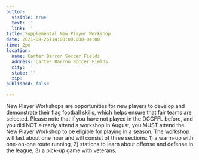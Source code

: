 ```yaml
---
button:
  visible: true
  text: ''
  link: ''
title: Supplemental New Player Workshop
date: 2021-09-26T14:00:00.000-04:00
time: 2pm
location:
  name: Carter Barron Soccer Fields
  address: Carter Barron Soccer Fields
  city: ''
  state: ''
  zip: 
published: false

---
```

New Player Workshops are opportunities for new players to develop and demonstrate their flag football skills, which helps ensure that fair teams are selected. Please note that if you have not played in the DCGFFL before, and you did NOT already attend a workshop in August, you MUST attend the New Player Workshop to be eligible for playing in a season. The workshop will last about one hour and will consist of three sections: 1) a warm-up with one-on-one route running, 2) stations to learn about offense and defense in the league, 3) a pick-up game with veterans.